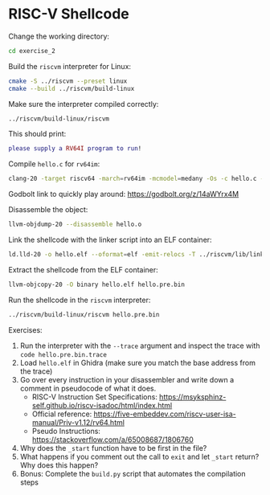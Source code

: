 # RISC-V Shellcode

Change the working directory:

```sh
cd exercise_2
```

Build the `riscvm` interpreter for Linux:

```sh
cmake -S ../riscvm --preset linux
cmake --build ../riscvm/build-linux
```

Make sure the interpreter compiled correctly:

```sh
../riscvm/build-linux/riscvm
```

This should print:

```lua
please supply a RV64I program to run!
```

Compile `hello.c` for `rv64im`:

```sh
clang-20 -target riscv64 -march=rv64im -mcmodel=medany -Os -c hello.c -o hello.o
```

Godbolt link to quickly play around: https://godbolt.org/z/14aWYrx4M

Disassemble the object:

```sh
llvm-objdump-20 --disassemble hello.o
```

Link the shellcode with the linker script into an ELF container:

```sh
ld.lld-20 -o hello.elf --oformat=elf -emit-relocs -T ../riscvm/lib/linker.ld --Map=hello.map hello.o
```

Extract the shellcode from the ELF container:

```sh
llvm-objcopy-20 -O binary hello.elf hello.pre.bin
```

Run the shellcode in the `riscvm` interpreter:

```sh
../riscvm/build-linux/riscvm hello.pre.bin
```

Exercises:
1. Run the interpreter with the `--trace` argument and inspect the trace with `code hello.pre.bin.trace`
2. Load `hello.elf` in Ghidra (make sure you match the base address from the trace)
3. Go over every instruction in your disassembler and write down a comment in pseudocode of what it does.
   - RISC-V Instruction Set Specifications: https://msyksphinz-self.github.io/riscv-isadoc/html/index.html
   - Official reference: https://five-embeddev.com/riscv-user-isa-manual/Priv-v1.12/rv64.html
   - Pseudo Instructions: https://stackoverflow.com/a/65008687/1806760
4. Why does the `_start` function have to be first in the file?
5. What happens if you comment out the call to `exit` and let `_start` return? Why does this happen?
6. Bonus: Complete the `build.py` script that automates the compilation steps